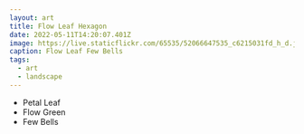 ```yaml
---
layout: art
title: Flow Leaf Hexagon
date: 2022-05-11T14:20:07.401Z
image: https://live.staticflickr.com/65535/52066647535_c6215031fd_h_d.jpg
caption: Flow Leaf Few Bells
tags:
  - art
  - landscape
---
```

* Petal Leaf
* Flow Green
* Few Bells